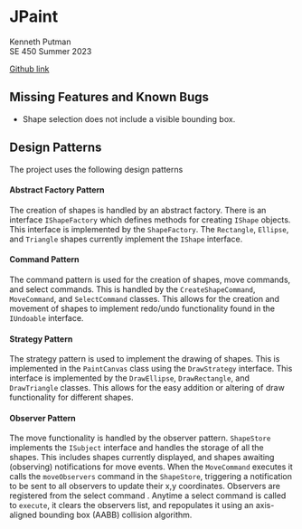 # JPaint
Kenneth Putman <br>
SE 450 Summer 2023

[Github link](https://github.com/kennyputman/JPaint)

## Missing Features and Known Bugs
- Shape selection does not include a visible bounding box.


## Design Patterns
The project uses the following design patterns

#### Abstract Factory Pattern
The creation of shapes is handled by an abstract factory. 
There is an interface `IShapeFactory` which defines methods for creating `IShape` objects.
This interface is implemented by the `ShapeFactory`. The `Rectangle`, `Ellipse`, and `Triangle` shapes
currently implement the `IShape` interface. 

#### Command Pattern
The command pattern is used for the creation of shapes, move commands, and select commands. 
This is handled by the `CreateShapeCommand`, `MoveCommand`, and `SelectCommand` classes.
This allows for the creation and movement of shapes to implement redo/undo functionality found in
the `IUndoable` interface. 

#### Strategy Pattern
The strategy pattern is used to implement the drawing of shapes. This is implemented in the 
`PaintCanvas` class using the `DrawStrategy` interface. This interface is implemented by the 
`DrawEllipse`, `DrawRectangle`, and `DrawTriangle` classes. This allows for the easy addition or
altering of draw functionality for different shapes. 

#### Observer Pattern
The move functionality is handled by the observer pattern. `ShapeStore` implements the `ISubject` interface
and handles the storage of all the shapes. This includes shapes currently displayed, and shapes awaiting (observing)
notifications for move events. When the `MoveCommand` executes it calls the `moveObservers` command 
in the `ShapeStore`, triggering a notification to be sent to all observers to update their x,y coordinates. 
Observers are registered from the select command . Anytime a select command is called to `execute`, 
it clears the observers list, and repopulates it using an axis-aligned bounding box (AABB) collision algorithm. 



